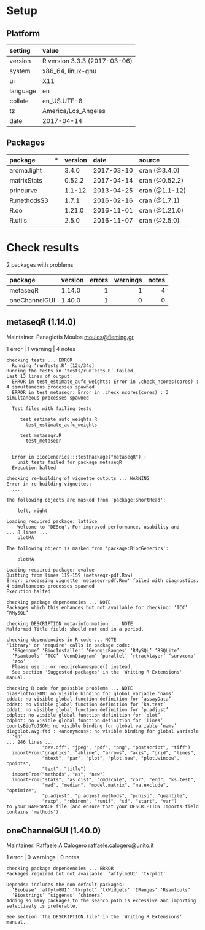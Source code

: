 # Setup

## Platform

|setting  |value                        |
|:--------|:----------------------------|
|version  |R version 3.3.3 (2017-03-06) |
|system   |x86_64, linux-gnu            |
|ui       |X11                          |
|language |en                           |
|collate  |en_US.UTF-8                  |
|tz       |America/Los_Angeles          |
|date     |2017-04-14                   |

## Packages

|package     |*  |version |date       |source         |
|:-----------|:--|:-------|:----------|:--------------|
|aroma.light |   |3.4.0   |2017-03-10 |cran (@3.4.0)  |
|matrixStats |   |0.52.2  |2017-04-14 |cran (@0.52.2) |
|princurve   |   |1.1-12  |2013-04-25 |cran (@1.1-12) |
|R.methodsS3 |   |1.7.1   |2016-02-16 |cran (@1.7.1)  |
|R.oo        |   |1.21.0  |2016-11-01 |cran (@1.21.0) |
|R.utils     |   |2.5.0   |2016-11-07 |cran (@2.5.0)  |

# Check results

2 packages with problems

|package       |version | errors| warnings| notes|
|:-------------|:-------|------:|--------:|-----:|
|metaseqR      |1.14.0  |      1|        1|     4|
|oneChannelGUI |1.40.0  |      1|        0|     0|

## metaseqR (1.14.0)
Maintainer: Panagiotis Moulos <moulos@fleming.gr>

1 error  | 1 warning  | 4 notes

```
checking tests ... ERROR
  Running ‘runTests.R’ [12s/34s]
Running the tests in ‘tests/runTests.R’ failed.
Last 13 lines of output:
  ERROR in test_estimate_aufc_weights: Error in .check_ncores(cores) : 4 simultaneous processes spawned
  ERROR in test_metaseqr: Error in .check_ncores(cores) : 3 simultaneous processes spawned
  
  Test files with failing tests
  
     test_estimate_aufc_weights.R 
       test_estimate_aufc_weights 
  
     test_metaseqr.R 
       test_metaseqr 
  
  
  Error in BiocGenerics:::testPackage("metaseqR") : 
    unit tests failed for package metaseqR
  Execution halted

checking re-building of vignette outputs ... WARNING
Error in re-building vignettes:
  ...

The following objects are masked from 'package:ShortRead':

    left, right

Loading required package: lattice
    Welcome to 'DESeq'. For improved performance, usability and
... 8 lines ...
    plotMA

The following object is masked from 'package:BiocGenerics':

    plotMA

Loading required package: qvalue
Quitting from lines 119-159 (metaseqr-pdf.Rnw) 
Error: processing vignette 'metaseqr-pdf.Rnw' failed with diagnostics:
4 simultaneous processes spawned
Execution halted

checking package dependencies ... NOTE
Packages which this enhances but not available for checking: ‘TCC’ ‘RMySQL’

checking DESCRIPTION meta-information ... NOTE
Malformed Title field: should not end in a period.

checking dependencies in R code ... NOTE
'library' or 'require' calls in package code:
  ‘BSgenome’ ‘BiocInstaller’ ‘GenomicRanges’ ‘RMySQL’ ‘RSQLite’
  ‘Rsamtools’ ‘TCC’ ‘VennDiagram’ ‘parallel’ ‘rtracklayer’ ‘survcomp’
  ‘zoo’
  Please use :: or requireNamespace() instead.
  See section 'Suggested packages' in the 'Writing R Extensions' manual.

checking R code for possible problems ... NOTE
biasPlotToJSON: no visible binding for global variable ‘nams’
cddat: no visible global function definition for ‘assayData’
cddat: no visible global function definition for ‘ks.test’
cddat: no visible global function definition for ‘p.adjust’
cdplot: no visible global function definition for ‘plot’
cdplot: no visible global function definition for ‘lines’
countsBioToJSON: no visible binding for global variable ‘nams’
diagplot.avg.ftd : <anonymous>: no visible binding for global variable
  ‘sd’
... 246 lines ...
             "dev.off", "jpeg", "pdf", "png", "postscript", "tiff")
  importFrom("graphics", "abline", "arrows", "axis", "grid", "lines",
             "mtext", "par", "plot", "plot.new", "plot.window", "points",
             "text", "title")
  importFrom("methods", "as", "new")
  importFrom("stats", "as.dist", "cmdscale", "cor", "end", "ks.test",
             "mad", "median", "model.matrix", "na.exclude", "optimize",
             "p.adjust", "p.adjust.methods", "pchisq", "quantile",
             "rexp", "rnbinom", "runif", "sd", "start", "var")
to your NAMESPACE file (and ensure that your DESCRIPTION Imports field
contains 'methods').
```

## oneChannelGUI (1.40.0)
Maintainer: Raffaele A Calogero <raffaele.calogero@unito.it>

1 error  | 0 warnings | 0 notes

```
checking package dependencies ... ERROR
Packages required but not available: ‘affylmGUI’ ‘tkrplot’

Depends: includes the non-default packages:
  ‘Biobase’ ‘affylmGUI’ ‘tkrplot’ ‘tkWidgets’ ‘IRanges’ ‘Rsamtools’
  ‘Biostrings’ ‘siggenes’ ‘chimera’
Adding so many packages to the search path is excessive and importing
selectively is preferable.

See section ‘The DESCRIPTION file’ in the ‘Writing R Extensions’
manual.
```

